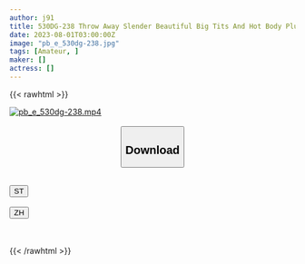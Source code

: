 ```yaml
---
author: j91
title: 530DG-238 Throw Away Slender Beautiful Big Tits And Hot Body Plump Girls In The Ruins
date: 2023-08-01T03:00:00Z
image: "pb_e_530dg-238.jpg"
tags: [Amateur, ]
maker: []
actress: []
---
```



{{< rawhtml >}}

<div class="video" data-videoid="7X929VxmyAcAzve">
    <a href="javascript:;">
        <img src="https://my.j91.asia/posts/pb_e_530dg-238/pb_e_530dg-238.jpg" width="WIDTH" height="HEIGHT" alt="pb_e_530dg-238.mp4" loading="lazy">
    </a>
</div>

<script type="text/javascript" src="https://j91.asia/asset/on-demand-st.js"></script>

<br>
  <link rel="stylesheet" href="https://j91.asia/asset/bs5.css">
  
  <center>
  <button class="btn btn-primary" type="button" data-bs-toggle="collapse" data-bs-target=".multi-collapse" aria-expanded="false" aria-controls="multiCollapseExample1 multiCollapseExample2"><h2>Download</h2></button></center>
</p>
<div class="row">
  <div class="col">
    <div class="collapse multi-collapse" id="multiCollapseExample1">
      <div class="card card-body">
	      	      <br>
<div class="buttons">  
<a href="https://streamtape.to/v/7X929VxmyAcAzve"><button class="btn-hover color-3"><i class="fa fa-download"></i> ST</button></a></div>
    </div>
  </div>
</div>
  <div class="col">
    <div class="collapse multi-collapse" id="multiCollapseExample2">
      <div class="card card-body">
	      <br>
<div class="buttons">
    <a href="https://lylxan.com/wky0wyjz0sxx.html"><button class="btn-hover color-9"><i class="fa fa-download"></i> ZH</button></a></div>
<br><br>
      </div>
    </div>
  </div>
</div>

{{< /rawhtml >}}